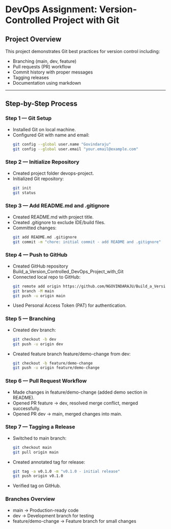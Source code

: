 # DevOps Assignment: Version-Controlled Project with Git

## Project Overview
This project demonstrates Git best practices for version control including:
- Branching (main, dev, feature)
- Pull requests (PR) workflow
- Commit history with proper messages
- Tagging releases
- Documentation using markdown

---

## Step-by-Step Process

### Step 1 — Git Setup
- Installed Git on local machine.
- Configured Git with name and email:
  ```bash
  git config --global user.name "Govindaraju"
  git config --global user.email "your.email@example.com"
### Step 2 — Initialize Repository
- Created project folder devops-project.
- Initialized Git repository:
  ```bash
  git init
  git status
### Step 3 — Add README.md and .gitignore
- Created README.md with project title.
- Created .gitignore to exclude IDE/build files.
- Committed changes:
  ```bash
  git add README.md .gitignore
  git commit -m "chore: initial commit - add README and .gitignore"
### Step 4 — Push to GitHub
- Created GitHub repository Build_a_Version_Controlled_DevOps_Project_with_Git
- Connected local repo to GitHub:
  ```bash
  git remote add origin https://github.com/NGOVINDARAJU/Build_a_Version_Controlled_DevOps_Project_with_Git.git
  git branch -M main
  git push -u origin main
- Used Personal Access Token (PAT) for authentication.
### Step 5 — Branching
- Created dev branch:
  ```bash
  git checkout -b dev
  git push -u origin dev
- Created feature branch feature/demo-change from dev:
  ```bash
  git checkout -b feature/demo-change
  git push -u origin feature/demo-change
### Step 6 — Pull Request Workflow
- Made changes in feature/demo-change (added demo section in README).
- Opened PR feature → dev, resolved merge conflict, merged successfully.
- Opened PR dev → main, merged changes into main.
### Step 7 — Tagging a Release
- Switched to main branch:
  ```bash
  git checkout main
  git pull origin main
- Created annotated tag for release:
  ```bash
  git tag -a v0.1.0 -m "v0.1.0 - initial release"
  git push origin v0.1.0
- Verified tag on GitHub.
### Branches Overview
- main → Production-ready code
- dev → Development branch for testing
- feature/demo-change → Feature branch for small changes
  
  

  
